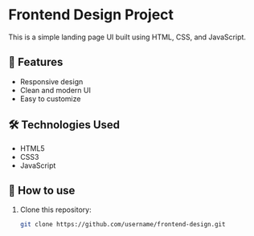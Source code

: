 # Frontend Design Project

This is a simple landing page UI built using HTML, CSS, and JavaScript.

## 🚀 Features
- Responsive design
- Clean and modern UI
- Easy to customize

## 🛠️ Technologies Used
- HTML5
- CSS3
- JavaScript

## 📌 How to use
1. Clone this repository:
   ```bash
   git clone https://github.com/username/frontend-design.git
